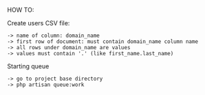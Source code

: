 HOW TO: 

Create users CSV file: 

    -> name of column: domain_name
    -> first row of document: must contain domain_name column name
    -> all rows under domain_name are values
    -> values must contain '.' (like first_name.last_name)


Starting queue

    -> go to project base directory
    -> php artisan queue:work
